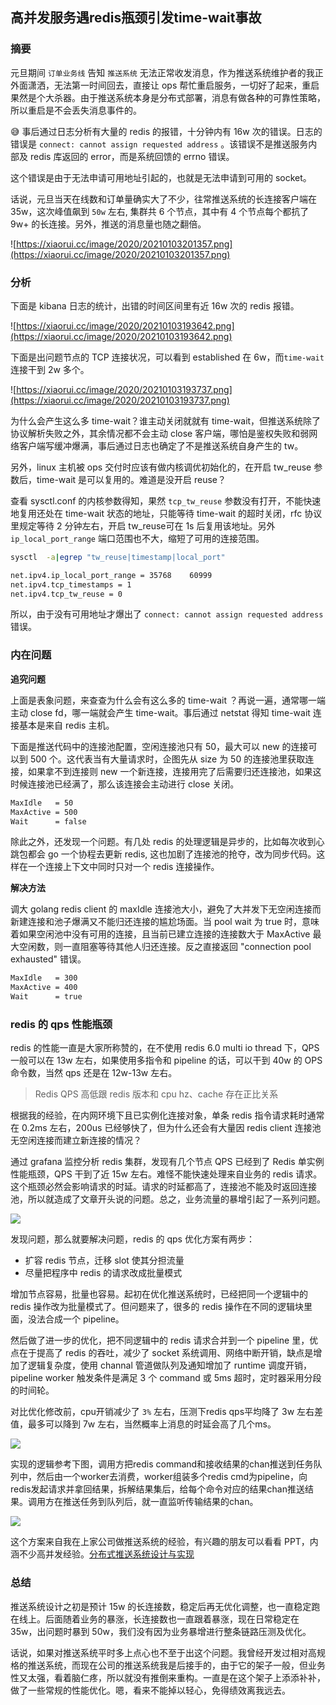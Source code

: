 ## 高并发服务遇redis瓶颈引发time-wait事故

### 摘要

元旦期间 `订单业务线` 告知 `推送系统` 无法正常收发消息，作为推送系统维护者的我正外面潇洒，无法第一时间回去，直接让 ops 帮忙重启服务，一切好了起来，重启果然是个大杀器。由于推送系统本身是分布式部署，消息有做各种的可靠性策略，所以重启是不会丢失消息事件的。

😅 事后通过日志分析有大量的 redis 的报错，十分钟内有 16w 次的错误。日志的错误是 `connect: cannot assign requested address` 。该错误不是推送服务内部及 redis 库返回的 error，而是系统回馈的 errno 错误。

这个错误是由于无法申请可用地址引起的，也就是无法申请到可用的 socket。

话说，元旦当天在线数和订单量确实大了不少，往常推送系统的长连接客户端在 35w，这次峰值飙到 `50w` 左右, 集群共 6 个节点，其中有 4 个节点每个都抗了 9w+ 的长连接。另外，推送的消息量也随之翻倍。

![https://xiaorui.cc/image/2020/20210103201357.png](https://xiaorui.cc/image/2020/20210103201357.png)

### 分析

下面是 kibana 日志的统计，出错的时间区间里有近 16w 次的 redis 报错。

![https://xiaorui.cc/image/2020/20210103193642.png](https://xiaorui.cc/image/2020/20210103193642.png)

下面是出问题节点的 TCP 连接状况，可以看到 established 在 6w，而`time-wait` 连接干到 2w 多个。

![https://xiaorui.cc/image/2020/20210103193737.png](https://xiaorui.cc/image/2020/20210103193737.png)

为什么会产生这么多 time-wait？谁主动关闭就就有 time-wait，但推送系统除了协议解析失败之外，其余情况都不会主动 close 客户端，哪怕是鉴权失败和弱网络客户端写缓冲爆满，事后通过日志也确定了不是推送系统自身产生的 tw。

另外，linux 主机被 ops 交付时应该有做内核调优初始化的，在开启 tw_reuse 参数后，time-wait 是可以复用的。难道是没开启 reuse？

查看 sysctl.conf 的内核参数得知，果然 `tcp_tw_reuse` 参数没有打开，不能快速地复用还处在 time-wait 状态的地址，只能等待 time-wait 的超时关闭，rfc 协议里规定等待 2 分钟左右，开启 tw_reuse可在 1s 后复用该地址。另外 `ip_local_port_range` 端口范围也不大，缩短了可用的连接范围。

```bash
sysctl  -a|egrep "tw_reuse|timestamp|local_port"

net.ipv4.ip_local_port_range = 35768	60999
net.ipv4.tcp_timestamps = 1
net.ipv4.tcp_tw_reuse = 0
```

所以，由于没有可用地址才爆出了 `connect: cannot assign requested address` 错误。

### 内在问题

**追究问题**

上面是表象问题，来查查为什么会有这么多的 time-wait ？再说一遍，通常哪一端主动 close fd，哪一端就会产生 time-wait。事后通过 netstat 得知 time-wait 连接基本是来自 redis 主机。

下面是推送代码中的连接池配置，空闲连接池只有 50，最大可以 new 的连接可以到 500 个。这代表当有大量请求时，企图先从 size 为 50 的连接池里获取连接，如果拿不到连接则 new 一个新连接，连接用完了后需要归还连接池，如果这时候连接池已经满了，那么该连接会主动进行 close 关闭。

```bash
MaxIdle   = 50
MaxActive = 500
Wait      = false
```

除此之外，还发现一个问题。有几处 redis 的处理逻辑是异步的，比如每次收到心跳包都会 go 一个协程去更新 redis, 这也加剧了连接池的抢夺，改为同步代码。这样在一个连接上下文中同时只对一个 redis 连接操作。

**解决方法**

调大 golang redis client 的 maxIdle 连接池大小，避免了大并发下无空闲连接而新建连接和池子爆满又不能归还连接的尴尬场面。当 pool wait 为 true 时，意味着如果空闲池中没有可用的连接，且当前已建立连接的连接数大于 MaxActive 最大空闲数，则一直阻塞等待其他人归还连接。反之直接返回 "connection pool exhausted" 错误。

```bash
MaxIdle   = 300
MaxActive = 400
Wait      = true
```

###  redis 的 qps 性能瓶颈

redis 的性能一直是大家所称赞的，在不使用 redis 6.0 multi io thread 下，QPS 一般可以在 13w 左右，如果使用多指令和 pipeline 的话，可以干到 40w 的 OPS 命令数，当然 qps 还是在 12w-13w 左右。

> Redis QPS 高低跟 redis 版本和 cpu hz、cache 存在正比关系

根据我的经验，在内网环境下且已实例化连接对象，单条 redis 指令请求耗时通常在 0.2ms 左右，200us 已经够快了，但为什么还会有大量因 redis client 连接池无空闲连接而建立新连接的情况？

通过 grafana 监控分析 redis 集群，发现有几个节点 QPS 已经到了 Redis 单实例性能瓶颈，QPS 干到了近 15w 左右。难怪不能快速处理来自业务的 redis 请求。这个瓶颈必然会影响请求的时延。请求的时延都高了，连接池不能及时返回连接池，所以就造成了文章开头说的问题。总之，业务流量的暴增引起了一系列问题。

![](https://xiaorui.cc/image/2020/20210104154150.png)

发现问题，那么就要解决问题，redis 的 qps 优化方案有两步：

- 扩容 redis 节点，迁移 slot 使其分担流量
- 尽量把程序中 redis 的请求改成批量模式

增加节点容易，批量也容易。起初在优化推送系统时，已经把同一个逻辑中的 redis 操作改为批量模式了。但问题来了，很多的 redis 操作在不同的逻辑块里面，没法合成一个 pipeline。

然后做了进一步的优化，把不同逻辑中的 redis 请求合并到一个 pipeline 里，优点在于提高了 redis 的吞吐，减少了 socket 系统调用、网络中断开销，缺点是增加了逻辑复杂度，使用 channal 管道做队列及通知增加了 runtime 调度开销，pipeline worker 触发条件是满足 3 个 command 或 5ms 超时，定时器采用分段的时间轮。

对比优化修改前，cpu开销减少了 `3%` 左右，压测下redis qps平均降了 3w 左右差值，最多可以降到 7w 左右，当然概率上消息的时延会高了几个ms。

![](https://xiaorui.cc/image/2020/20210105144248.png)

实现的逻辑参考下图，调用方把redis command和接收结果的chan推送到任务队列中，然后由一个worker去消费，worker组装多个redis cmd为pipeline，向redis发起请求并拿回结果，拆解结果集后，给每个命令对应的结果chan推送结果。调用方在推送任务到队列后，就一直监听传输结果的chan。

![](https://xiaorui.cc/image/2020/Jietu20210104-151628.jpg)

这个方案来自我在上家公司做推送系统的经验，有兴趣的朋友可以看看 PPT，内涵不少高并发经验。[分布式推送系统设计与实现](https://github.com/rfyiamcool/share_ppt#%E5%88%86%E5%B8%83%E5%BC%8F%E8%A1%8C%E6%83%85%E6%8E%A8%E9%80%81%E7%B3%BB%E7%BB%9Fgolang)

### 总结

推送系统设计之初是预计 15w 的长连接数，稳定后再无优化调整，也一直稳定跑在线上。后面随着业务的暴涨，长连接数也一直跟着暴涨，现在日常稳定在 35w，出问题时暴到 50w，我们没有因为业务暴增进行整条链路压测及优化。

话说，如果对推送系统平时多上点心也不至于出这个问题。我曾经开发过相对高规格的推送系统，而现在公司的推送系统我是后接手的，由于它的架子一般，但业务性又太强，看着脑仁疼，所以就没有推倒来重构。一直是在这个架子上添添补补，做了一些常规的性能优化。嗯，看来不能掉以轻心，免得绩效离我远去。
